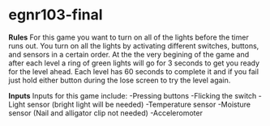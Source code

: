 # egnr103-final

**Rules**
For this game you want to turn on all of the lights before the timer runs out. You turn on all the lights by activating different switches, buttons, and sensors in a certain order. At the the very begining of the game and after each level a ring of green lights will go for 3 seconds to get you ready for the level ahead. Each level has 60 seconds to complete it and if you fail just hold either button during the lose screen to try the level again.

**Inputs**
Inputs for this game include:
-Pressing buttons
-Flicking the switch
-Light sensor (bright light will be needed)
-Temperature sensor
-Moisture sensor (Nail and alligator clip not needed)
-Acceleromoter
